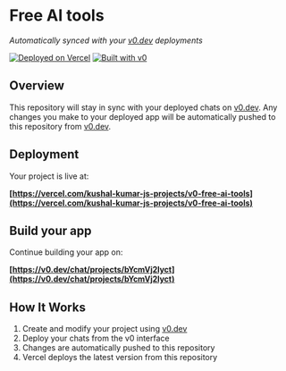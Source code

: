 # Free AI tools

*Automatically synced with your [v0.dev](https://v0.dev) deployments*

[![Deployed on Vercel](https://img.shields.io/badge/Deployed%20on-Vercel-black?style=for-the-badge&logo=vercel)](https://vercel.com/kushal-kumar-js-projects/v0-free-ai-tools)
[![Built with v0](https://img.shields.io/badge/Built%20with-v0.dev-black?style=for-the-badge)](https://v0.dev/chat/projects/bYcmVj2lyct)

## Overview

This repository will stay in sync with your deployed chats on [v0.dev](https://v0.dev).
Any changes you make to your deployed app will be automatically pushed to this repository from [v0.dev](https://v0.dev).

## Deployment

Your project is live at:

**[https://vercel.com/kushal-kumar-js-projects/v0-free-ai-tools](https://vercel.com/kushal-kumar-js-projects/v0-free-ai-tools)**

## Build your app

Continue building your app on:

**[https://v0.dev/chat/projects/bYcmVj2lyct](https://v0.dev/chat/projects/bYcmVj2lyct)**

## How It Works

1. Create and modify your project using [v0.dev](https://v0.dev)
2. Deploy your chats from the v0 interface
3. Changes are automatically pushed to this repository
4. Vercel deploys the latest version from this repository
